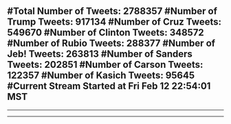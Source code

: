 #Total Number of Tweets: 2788357 
#Number of Trump Tweets: 917134
#Number of Cruz Tweets: 549670
#Number of Clinton Tweets: 348572
#Number of Rubio Tweets: 288377
#Number of Jeb! Tweets: 263813
#Number of Sanders Tweets: 202851
#Number of Carson Tweets: 122357
#Number of Kasich Tweets: 95645
#Current Stream Started at Fri Feb 12 22:54:01 MST
---
---
---
